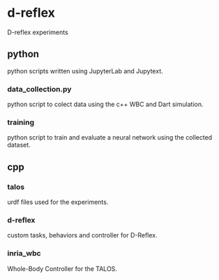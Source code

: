 # d-reflex
D-reflex experiments

## python
python scripts written using JupyterLab and Jupytext.

### data_collection.py
python script to colect data using the c++ WBC and Dart simulation. 

### training
python script to train and evaluate a neural network using the collected dataset.

## cpp

### talos 
urdf files used for the experiments.

### d-reflex 
custom tasks, behaviors and controller for D-Reflex.

### inria_wbc
Whole-Body Controller for the TALOS. 
